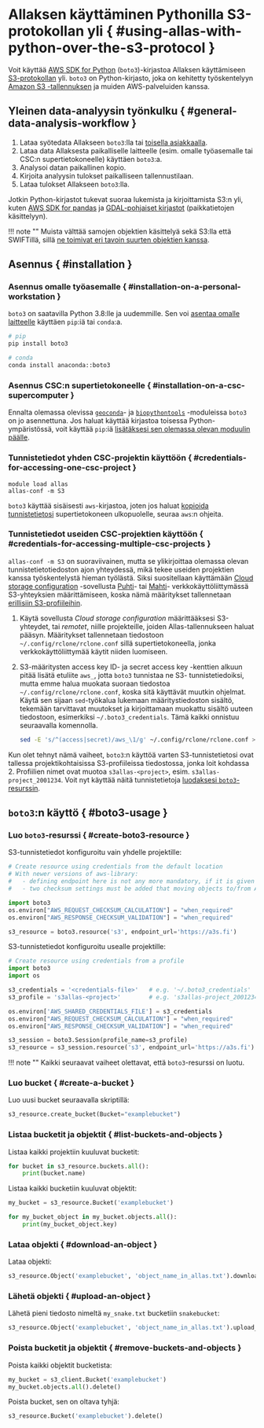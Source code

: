 # Allaksen käyttäminen Pythonilla S3-protokollan yli { #using-allas-with-python-over-the-s3-protocol }

Voit käyttää [AWS SDK for Python](https://boto3.amazonaws.com/v1/documentation/api/latest/index.html)
(`boto3`)-kirjastoa Allaksen käyttämiseen [S3-protokollan](../introduction.md#protocols) yli.
`boto3` on Python-kirjasto, joka on kehitetty työskentelyyn
[Amazon S3 -tallennuksen](https://aws.amazon.com/s3/) ja muiden AWS-palveluiden kanssa.

## Yleinen data-analyysin työnkulku { #general-data-analysis-workflow }

1. Lataa syötedata Allakseen `boto3`:lla tai [toisella
   asiakkaalla](../accessing_allas.md).
2. Lataa data Allaksesta paikalliselle laitteelle
(esim. omalle työasemalle tai CSC:n supertietokoneelle) käyttäen `boto3`:a.
3. Analysoi datan paikallinen kopio.
4. Kirjoita analyysin tulokset paikalliseen tallennustilaan.
5. Lataa tulokset Allakseen `boto3`:lla.

Jotkin Python-kirjastot tukevat suoraa lukemista ja kirjoittamista S3:n yli,
kuten
[AWS SDK for pandas](https://aws-sdk-pandas.readthedocs.io/en/stable/)
ja
[GDAL-pohjaiset kirjastot](https://github.com/csc-training/geocomputing/blob/master/python/allas/working_with_allas_from_Python_S3.py)
(paikkatietojen käsittelyyn).

!!! note ""
    Muista välttää samojen objektien käsittelyä sekä S3:lla että SWIFTillä, sillä
    [ne toimivat eri tavoin suurten objektien kanssa](../introduction.md#protocols).

## Asennus { #installation }

### Asennus omalle työasemalle { #installation-on-a-personal-workstation }

`boto3` on saatavilla Python 3.8:lle ja uudemmille.
Sen voi
[asentaa omalle laitteelle](https://boto3.amazonaws.com/v1/documentation/api/latest/guide/quickstart.html#installation)
käyttäen `pip`:iä tai `conda`:a.

```bash
# pip
pip install boto3

# conda
conda install anaconda::boto3
```

### Asennus CSC:n supertietokoneelle { #installation-on-a-csc-supercomputer }

Ennalta olemassa olevissa [`geoconda`](../../../apps/geoconda.md)- ja
[`biopythontools`](../../../apps/biopython.md) -moduleissa `boto3`
on jo asennettuna. Jos haluat käyttää kirjastoa toisessa Python-ympäristössä, voit
käyttää `pip`:iä
[lisätäksesi sen olemassa olevan moduulin päälle](../../../support/tutorials/python-usage-guide.md#installing-python-packages-to-existing-modules).

### Tunnistetiedot yhden CSC-projektin käyttöön { #credentials-for-accessing-one-csc-project }

```text
module load allas
allas-conf -m S3
```

`boto3` käyttää sisäisesti `aws`-kirjastoa, joten jos haluat [kopioida tunnistetietosi](allas-conf.md#s3-connection-details) supertietokoneen ulkopuolelle, seuraa `aws`:n ohjeita.

### Tunnistetiedot useiden CSC-projektien käyttöön { #credentials-for-accessing-multiple-csc-projects }

`allas-conf -m S3` on suoraviivainen,
mutta se ylikirjoittaa olemassa olevan tunnistetietotiedoston ajon yhteydessä,
mikä tekee useiden projektien kanssa työskentelystä hieman työlästä.
Siksi suositellaan käyttämään 
[Cloud storage configuration](../../../computing/webinterface/file-browser.md#accessing-allas-and-lumi-o)
-sovellusta [Puhti](https://puhti.csc.fi)- tai [Mahti](https://mahti.csc.fi)-
verkkokäyttöliittymässä S3-yhteyksien määrittämiseen, koska nämä määritykset
tallennetaan
[erillisiin S3-profiileihin](https://boto3.amazonaws.com/v1/documentation/api/latest/guide/credentials.html#shared-credentials-file).

1. Käytä sovellusta *Cloud storage configuration* määrittääksesi S3-yhteydet,
tai _remotet_, niille projekteille, joiden Allas-tallennukseen haluat
pääsyn. Määritykset tallennetaan tiedostoon `~/.config/rclone/rclone.conf` sillä
supertietokoneella, jonka verkkokäyttöliittymää käytit niiden luomiseen.

2. S3-määritysten access key ID- ja secret access key -kenttien
alkuun pitää lisätä etuliite `aws_`, jotta `boto3` tunnistaa ne S3-
tunnistetiedoiksi, mutta emme halua muokata suoraan
tiedostoa `~/.config/rclone/rclone.conf`, koska sitä käyttävät muutkin ohjelmat.
Käytä sen sijaan `sed`-työkalua lukemaan määritystiedoston sisältö,
tekemään tarvittavat muutokset ja kirjoittamaan muokattu sisältö uuteen tiedostoon,
esimerkiksi `~/.boto3_credentials`. Tämä kaikki onnistuu seuraavalla komennolla.

    ```bash
    sed -E 's/^(access|secret)/aws_\1/g' ~/.config/rclone/rclone.conf > ~/.boto3_credentials
    ```

Kun olet tehnyt nämä vaiheet, `boto3`:n käyttöä varten S3-tunnistetietosi ovat
tallessa projektikohtaisissa S3-profiileissa tiedostossa, jonka loit kohdassa 2. Profiilien nimet
ovat muotoa `s3allas-<project>`, esim. `s3allas-project_2001234`.
Voit nyt käyttää näitä tunnistetietoja
[luodaksesi `boto3`-resurssin](#create-boto3-resource).

## `boto3`:n käyttö { #boto3-usage }

### Luo `boto3`-resurssi { #create-boto3-resource }

S3-tunnistetiedot konfiguroitu vain yhdelle projektille:
```python
# Create resource using credentials from the default location
# With newer versions of aws-library:
#   - defining endpoint here is not any more mandatory, if it is given in the config file.
#   - two checksum settings must be added that moving objects to/from Allas would work

import boto3
os.environ["AWS_REQUEST_CHECKSUM_CALCULATION"] = "when_required"
os.environ["AWS_RESPONSE_CHECKSUM_VALIDATION"] = "when_required"

s3_resource = boto3.resource('s3', endpoint_url='https://a3s.fi')
```
S3-tunnistetiedot konfiguroitu usealle projektille:
```python
# Create resource using credentials from a profile
import boto3
import os

s3_credentials = '<credentials-file>'   # e.g. '~/.boto3_credentials'
s3_profile = 's3allas-<project>'        # e.g. 's3allas-project_2001234'

os.environ['AWS_SHARED_CREDENTIALS_FILE'] = s3_credentials
os.environ["AWS_REQUEST_CHECKSUM_CALCULATION"] = "when_required"
os.environ["AWS_RESPONSE_CHECKSUM_VALIDATION"] = "when_required"

s3_session = boto3.Session(profile_name=s3_profile)
s3_resource = s3_session.resource('s3', endpoint_url='https://a3s.fi')
```

!!! note ""
    Kaikki seuraavat vaiheet olettavat, että `boto3`-resurssi on luotu.

### Luo bucket { #create-a-bucket }

Luo uusi bucket seuraavalla skriptillä:

```python
s3_resource.create_bucket(Bucket="examplebucket")
```

### Listaa bucketit ja objektit { #list-buckets-and-objects }

Listaa kaikki projektiin kuuluvat bucketit:
```python
for bucket in s3_resource.buckets.all():
    print(bucket.name)
```

Listaa kaikki bucketiin kuuluvat objektit:
```python
my_bucket = s3_resource.Bucket('examplebucket')

for my_bucket_object in my_bucket.objects.all():
    print(my_bucket_object.key)

```

### Lataa objekti { #download-an-object }

Lataa objekti:
```python
s3_resource.Object('examplebucket', 'object_name_in_allas.txt').download_file('local_file.txt')
```

### Lähetä objekti { #upload-an-object }

Lähetä pieni tiedosto nimeltä `my_snake.txt` bucketiin `snakebucket`:

```python
s3_resource.Object('examplebucket', 'object_name_in_allas.txt').upload_file('local_file.txt')
```

### Poista bucketit ja objektit { #remove-buckets-and-objects }

Poista kaikki objektit bucketista:

```python
my_bucket = s3_client.Bucket('examplebucket')
my_bucket.objects.all().delete()

```

Poista bucket, sen on oltava tyhjä:
```python
s3_resource.Bucket('examplebucket').delete()
```